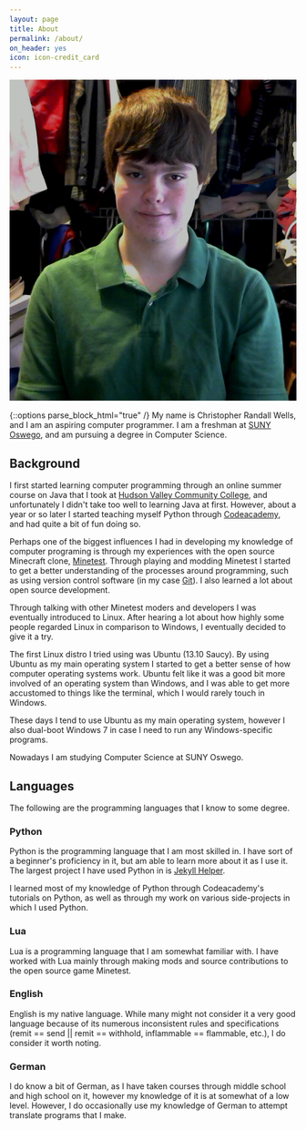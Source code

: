 ```yaml
---
layout: page
title: About
permalink: /about/
on_header: yes
icon: icon-credit_card
---
```

<div class="about-photo-box">
    <img class="about-photo" src="/images/photo.jpg" alt="Christopher Randall Wells" />
</div>

{::options parse_block_html="true" /}
My name is Christopher Randall Wells, and I am an aspiring computer programmer. I am a freshman at [SUNY Oswego](http://www.oswego.edu/), and am pursuing a degree in Computer Science.

## Background
I first started learning computer programming through an online summer course on Java that I took at [Hudson Valley Community College](https://www.hvcc.edu/), and unfortunately I didn't take too well to learning Java at first. However, about a year or so later I started teaching myself Python through [Codeacademy](https://www.codecademy.com), and had quite a bit of fun doing so.

Perhaps one of the biggest influences I had in developing my knowledge of computer programing is through my experiences with the open source Minecraft clone, [Minetest](http://www.minetest.net/). Through playing and modding Minetest I started to get a better understanding of the processes around programming, such as using version control software (in my case [Git](https://git-scm.com/)). I also learned a lot about open source development.

Through talking with other Minetest moders and developers I was eventually introduced to Linux. After hearing a lot about how highly some people regarded Linux in comparison to Windows, I eventually decided to give it a try.

The first Linux distro I tried using was Ubuntu (13.10 Saucy). By using Ubuntu as my main operating system I started to get a better sense of how computer operating systems work. Ubuntu felt like it was a good bit more involved of an operating system than Windows, and I was able to get more accustomed to things like the terminal, which I would rarely touch in Windows.

These days I tend to use Ubuntu as my main operating system, however I also dual-boot Windows 7 in case I need to run any Windows-specific programs.

Nowadays I am studying Computer Science at SUNY Oswego.

## Languages
The following are the programming languages that I know to some degree.

### Python
Python is the programming language that I am most skilled in. I have sort of a beginner's proficiency in it, but am able to learn more about it as I use it. The largest project I have used Python in is [Jekyll Helper](https://excaliburzero.github.io/jekyll-helper/).

I learned most of my knowledge of Python through Codeacademy's tutorials on Python, as well as through my work on various side-projects in which I used Python.

### Lua
Lua is a programming language that I am somewhat familiar with. I have worked with Lua mainly through making mods and source contributions to the open source game Minetest.

### English
English is my native language. While many might not consider it a very good language because of its numerous inconsistent rules and specifications (remit == send || remit == withhold, inflammable == flammable, etc.), I do consider it worth noting.

### German
I do know a bit of German, as I have taken courses through middle school and high school on it, however my knowledge of it is at somewhat of a low level. However, I do occasionally use my knowledge of German to attempt translate programs that I make.
